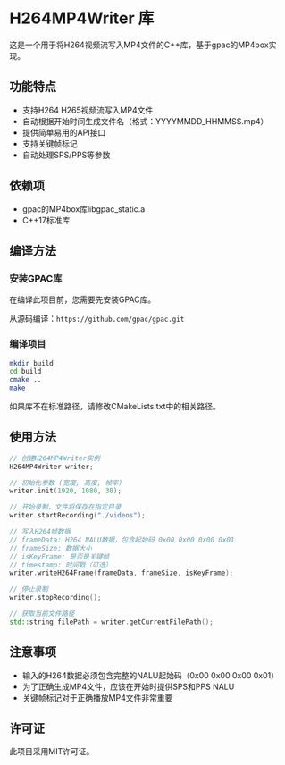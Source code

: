 
# H264MP4Writer 库

这是一个用于将H264视频流写入MP4文件的C++库，基于gpac的MP4box实现。

## 功能特点

- 支持H264 H265视频流写入MP4文件
- 自动根据开始时间生成文件名（格式：YYYYMMDD_HHMMSS.mp4）
- 提供简单易用的API接口
- 支持关键帧标记
- 自动处理SPS/PPS等参数

## 依赖项

- gpac的MP4box库libgpac_static.a
- C++17标准库

## 编译方法

### 安装GPAC库

在编译此项目前，您需要先安装GPAC库。

从源码编译：`https://github.com/gpac/gpac.git`

### 编译项目

```bash
mkdir build
cd build
cmake ..
make
```

如果库不在标准路径，请修改CMakeLists.txt中的相关路径。

## 使用方法

```cpp
// 创建H264MP4Writer实例
H264MP4Writer writer;

// 初始化参数 (宽度, 高度, 帧率)
writer.init(1920, 1080, 30);

// 开始录制，文件将保存在指定目录
writer.startRecording("./videos");

// 写入H264帧数据
// frameData: H264 NALU数据，包含起始码 0x00 0x00 0x00 0x01
// frameSize: 数据大小
// isKeyFrame: 是否是关键帧
// timestamp: 时间戳（可选）
writer.writeH264Frame(frameData, frameSize, isKeyFrame);

// 停止录制
writer.stopRecording();

// 获取当前文件路径
std::string filePath = writer.getCurrentFilePath();
```

## 注意事项

- 输入的H264数据必须包含完整的NALU起始码（0x00 0x00 0x00 0x01）
- 为了正确生成MP4文件，应该在开始时提供SPS和PPS NALU
- 关键帧标记对于正确播放MP4文件非常重要

## 许可证

此项目采用MIT许可证。
